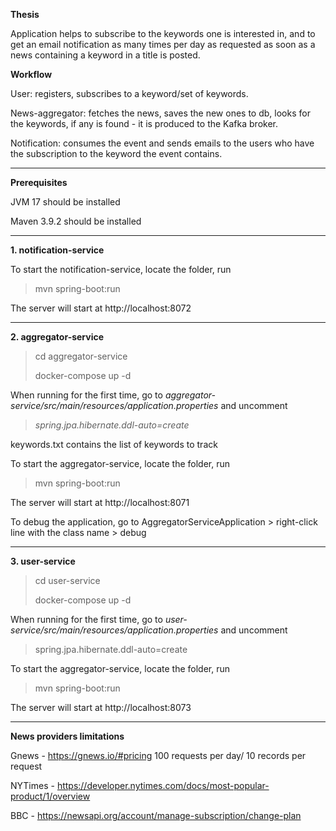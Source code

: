 **Thesis**

Application helps to subscribe to the keywords one is interested in, and to get an email notification as many times per day as requested as soon as a news containing a keyword in a title is posted.


**Workflow**

User: registers, subscribes to a keyword/set of keywords.

News-aggregator: fetches the news, saves the new ones to db, looks for the keywords, if any is found - it is produced to the Kafka broker.

Notification: consumes the event and sends emails to the users who have the subscription to the keyword the event contains.

-------
**Prerequisites**

JVM 17 should be installed 

Maven 3.9.2 should be installed

-------
**1. notification-service**

To start the notification-service, locate the folder, run
>mvn spring-boot:run

The server will start at http://localhost:8072

--------
**2. aggregator-service**

>cd aggregator-service 
>
>docker-compose up -d

When running for the first time, go to _aggregator-service/src/main/resources/application.properties_ and uncomment 

>_spring.jpa.hibernate.ddl-auto=create_

keywords.txt contains the list of keywords to track

To start the aggregator-service, locate the folder, run 
>mvn spring-boot:run

The server will start at http://localhost:8071

To debug the application, go to AggregatorServiceApplication > right-click line with the class name > debug

-------
**3. user-service**

>cd user-service 
> 
>docker-compose up -d

When running for the first time, go to _user-service/src/main/resources/application.properties_ and uncomment
>spring.jpa.hibernate.ddl-auto=create

To start the aggregator-service, locate the folder, run
>mvn spring-boot:run 
 
The server will start at http://localhost:8073

----------

**News providers limitations**

Gnews - https://gnews.io/#pricing 100 requests per day/ 10 records per request

NYTimes - https://developer.nytimes.com/docs/most-popular-product/1/overview

BBC - https://newsapi.org/account/manage-subscription/change-plan


